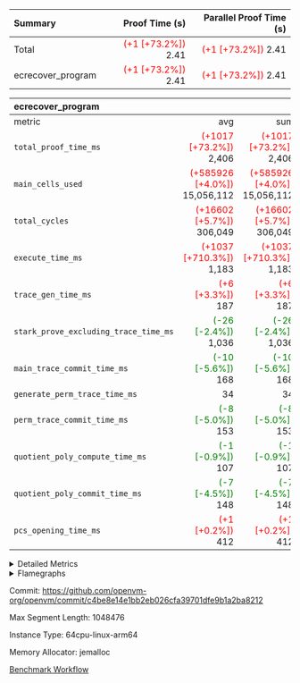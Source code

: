 | Summary | Proof Time (s) | Parallel Proof Time (s) |
|:---|---:|---:|
| Total | <span style='color: red'>(+1 [+73.2%])</span> 2.41 | <span style='color: red'>(+1 [+73.2%])</span> 2.41 |
| ecrecover_program | <span style='color: red'>(+1 [+73.2%])</span> 2.41 | <span style='color: red'>(+1 [+73.2%])</span> 2.41 |


| ecrecover_program |||||
|:---|---:|---:|---:|---:|
|metric|avg|sum|max|min|
| `total_proof_time_ms ` | <span style='color: red'>(+1017 [+73.2%])</span> 2,406 | <span style='color: red'>(+1017 [+73.2%])</span> 2,406 | <span style='color: red'>(+1017 [+73.2%])</span> 2,406 | <span style='color: red'>(+1017 [+73.2%])</span> 2,406 |
| `main_cells_used     ` | <span style='color: red'>(+585926 [+4.0%])</span> 15,056,112 | <span style='color: red'>(+585926 [+4.0%])</span> 15,056,112 | <span style='color: red'>(+585926 [+4.0%])</span> 15,056,112 | <span style='color: red'>(+585926 [+4.0%])</span> 15,056,112 |
| `total_cycles        ` | <span style='color: red'>(+16602 [+5.7%])</span> 306,049 | <span style='color: red'>(+16602 [+5.7%])</span> 306,049 | <span style='color: red'>(+16602 [+5.7%])</span> 306,049 | <span style='color: red'>(+16602 [+5.7%])</span> 306,049 |
| `execute_time_ms     ` | <span style='color: red'>(+1037 [+710.3%])</span> 1,183 | <span style='color: red'>(+1037 [+710.3%])</span> 1,183 | <span style='color: red'>(+1037 [+710.3%])</span> 1,183 | <span style='color: red'>(+1037 [+710.3%])</span> 1,183 |
| `trace_gen_time_ms   ` | <span style='color: red'>(+6 [+3.3%])</span> 187 | <span style='color: red'>(+6 [+3.3%])</span> 187 | <span style='color: red'>(+6 [+3.3%])</span> 187 | <span style='color: red'>(+6 [+3.3%])</span> 187 |
| `stark_prove_excluding_trace_time_ms` | <span style='color: green'>(-26 [-2.4%])</span> 1,036 | <span style='color: green'>(-26 [-2.4%])</span> 1,036 | <span style='color: green'>(-26 [-2.4%])</span> 1,036 | <span style='color: green'>(-26 [-2.4%])</span> 1,036 |
| `main_trace_commit_time_ms` | <span style='color: green'>(-10 [-5.6%])</span> 168 | <span style='color: green'>(-10 [-5.6%])</span> 168 | <span style='color: green'>(-10 [-5.6%])</span> 168 | <span style='color: green'>(-10 [-5.6%])</span> 168 |
| `generate_perm_trace_time_ms` |  34 |  34 |  34 |  34 |
| `perm_trace_commit_time_ms` | <span style='color: green'>(-8 [-5.0%])</span> 153 | <span style='color: green'>(-8 [-5.0%])</span> 153 | <span style='color: green'>(-8 [-5.0%])</span> 153 | <span style='color: green'>(-8 [-5.0%])</span> 153 |
| `quotient_poly_compute_time_ms` | <span style='color: green'>(-1 [-0.9%])</span> 107 | <span style='color: green'>(-1 [-0.9%])</span> 107 | <span style='color: green'>(-1 [-0.9%])</span> 107 | <span style='color: green'>(-1 [-0.9%])</span> 107 |
| `quotient_poly_commit_time_ms` | <span style='color: green'>(-7 [-4.5%])</span> 148 | <span style='color: green'>(-7 [-4.5%])</span> 148 | <span style='color: green'>(-7 [-4.5%])</span> 148 | <span style='color: green'>(-7 [-4.5%])</span> 148 |
| `pcs_opening_time_ms ` | <span style='color: red'>(+1 [+0.2%])</span> 412 | <span style='color: red'>(+1 [+0.2%])</span> 412 | <span style='color: red'>(+1 [+0.2%])</span> 412 | <span style='color: red'>(+1 [+0.2%])</span> 412 |



<details>
<summary>Detailed Metrics</summary>

| group | num_segments | keygen_time_ms | commit_exe_time_ms |
| --- | --- | --- | --- |
| ecrecover_program | 1 | 913 | 7 | 

| group | air_name | quotient_deg | interactions | constraints |
| --- | --- | --- | --- | --- |
| ecrecover_program | AccessAdapterAir<16> | 2 | 5 | 12 | 
| ecrecover_program | AccessAdapterAir<2> | 2 | 5 | 12 | 
| ecrecover_program | AccessAdapterAir<32> | 2 | 5 | 12 | 
| ecrecover_program | AccessAdapterAir<4> | 2 | 5 | 12 | 
| ecrecover_program | AccessAdapterAir<8> | 2 | 5 | 12 | 
| ecrecover_program | BitwiseOperationLookupAir<8> | 2 | 2 | 4 | 
| ecrecover_program | KeccakVmAir | 2 | 321 | 4,513 | 
| ecrecover_program | MemoryMerkleAir<8> | 2 | 4 | 39 | 
| ecrecover_program | PersistentBoundaryAir<8> | 2 | 3 | 7 | 
| ecrecover_program | PhantomAir | 2 | 3 | 5 | 
| ecrecover_program | Poseidon2PeripheryAir<BabyBearParameters>, 1> | 2 | 1 | 286 | 
| ecrecover_program | ProgramAir | 1 | 1 | 4 | 
| ecrecover_program | RangeTupleCheckerAir<2> | 1 | 1 | 4 | 
| ecrecover_program | Rv32HintStoreAir | 2 | 18 | 28 | 
| ecrecover_program | VariableRangeCheckerAir | 1 | 1 | 4 | 
| ecrecover_program | VmAirWrapper<Rv32BaseAluAdapterAir, BaseAluCoreAir<4, 8> | 2 | 20 | 37 | 
| ecrecover_program | VmAirWrapper<Rv32BaseAluAdapterAir, LessThanCoreAir<4, 8> | 2 | 18 | 40 | 
| ecrecover_program | VmAirWrapper<Rv32BaseAluAdapterAir, ShiftCoreAir<4, 8> | 2 | 24 | 91 | 
| ecrecover_program | VmAirWrapper<Rv32BranchAdapterAir, BranchEqualCoreAir<4> | 2 | 11 | 20 | 
| ecrecover_program | VmAirWrapper<Rv32BranchAdapterAir, BranchLessThanCoreAir<4, 8> | 2 | 13 | 35 | 
| ecrecover_program | VmAirWrapper<Rv32CondRdWriteAdapterAir, Rv32JalLuiCoreAir> | 2 | 10 | 18 | 
| ecrecover_program | VmAirWrapper<Rv32IsEqualModAdapterAir<2, 1, 32, 32>, ModularIsEqualCoreAir<32, 4, 8> | 2 | 25 | 225 | 
| ecrecover_program | VmAirWrapper<Rv32JalrAdapterAir, Rv32JalrCoreAir> | 2 | 16 | 20 | 
| ecrecover_program | VmAirWrapper<Rv32LoadStoreAdapterAir, LoadSignExtendCoreAir<4, 8> | 2 | 18 | 33 | 
| ecrecover_program | VmAirWrapper<Rv32LoadStoreAdapterAir, LoadStoreCoreAir<4> | 2 | 17 | 40 | 
| ecrecover_program | VmAirWrapper<Rv32MultAdapterAir, DivRemCoreAir<4, 8> | 2 | 25 | 84 | 
| ecrecover_program | VmAirWrapper<Rv32MultAdapterAir, MulHCoreAir<4, 8> | 2 | 24 | 31 | 
| ecrecover_program | VmAirWrapper<Rv32MultAdapterAir, MultiplicationCoreAir<4, 8> | 2 | 19 | 19 | 
| ecrecover_program | VmAirWrapper<Rv32RdWriteAdapterAir, Rv32AuipcCoreAir> | 2 | 12 | 14 | 
| ecrecover_program | VmAirWrapper<Rv32VecHeapAdapterAir<1, 2, 2, 32, 32>, FieldExpressionCoreAir> | 2 | 415 | 480 | 
| ecrecover_program | VmAirWrapper<Rv32VecHeapAdapterAir<2, 1, 1, 32, 32>, FieldExpressionCoreAir> | 2 | 158 | 190 | 
| ecrecover_program | VmAirWrapper<Rv32VecHeapAdapterAir<2, 2, 2, 32, 32>, FieldExpressionCoreAir> | 2 | 428 | 457 | 
| ecrecover_program | VmConnectorAir | 2 | 5 | 11 | 

| group | air_name | dsl_ir | opcode | segment | cells_used |
| --- | --- | --- | --- | --- | --- |
| ecrecover_program | <Rv32BaseAluAdapterAir,BaseAluCoreAir<4, 8>> |  | ADD | 0 | 2,655,828 | 
| ecrecover_program | <Rv32BaseAluAdapterAir,BaseAluCoreAir<4, 8>> |  | AND | 0 | 597,204 | 
| ecrecover_program | <Rv32BaseAluAdapterAir,BaseAluCoreAir<4, 8>> |  | OR | 0 | 269,820 | 
| ecrecover_program | <Rv32BaseAluAdapterAir,BaseAluCoreAir<4, 8>> |  | SUB | 0 | 292,716 | 
| ecrecover_program | <Rv32BaseAluAdapterAir,BaseAluCoreAir<4, 8>> |  | XOR | 0 | 900 | 
| ecrecover_program | <Rv32BaseAluAdapterAir,LessThanCoreAir<4, 8>> |  | SLTU | 0 | 79,328 | 
| ecrecover_program | <Rv32BaseAluAdapterAir,ShiftCoreAir<4, 8>> |  | SLL | 0 | 265,053 | 
| ecrecover_program | <Rv32BaseAluAdapterAir,ShiftCoreAir<4, 8>> |  | SRL | 0 | 242,528 | 
| ecrecover_program | <Rv32BranchAdapterAir,BranchEqualCoreAir<4>> |  | BEQ | 0 | 343,616 | 
| ecrecover_program | <Rv32BranchAdapterAir,BranchEqualCoreAir<4>> |  | BNE | 0 | 126,100 | 
| ecrecover_program | <Rv32BranchAdapterAir,BranchLessThanCoreAir<4, 8>> |  | BGEU | 0 | 2,912 | 
| ecrecover_program | <Rv32BranchAdapterAir,BranchLessThanCoreAir<4, 8>> |  | BLT | 0 | 576 | 
| ecrecover_program | <Rv32BranchAdapterAir,BranchLessThanCoreAir<4, 8>> |  | BLTU | 0 | 672,480 | 
| ecrecover_program | <Rv32CondRdWriteAdapterAir,Rv32JalLuiCoreAir> |  | JAL | 0 | 23,130 | 
| ecrecover_program | <Rv32CondRdWriteAdapterAir,Rv32JalLuiCoreAir> |  | LUI | 0 | 86,310 | 
| ecrecover_program | <Rv32IsEqualModAdapterAir<2, 1, 32, 32>,ModularIsEqualCoreAir<32, 4, 8>> |  | IS_EQ | 0 | 533,358 | 
| ecrecover_program | <Rv32IsEqualModAdapterAir<2, 1, 32, 32>,ModularIsEqualCoreAir<32, 4, 8>> |  | SETUP_ISEQ | 0 | 332 | 
| ecrecover_program | <Rv32JalrAdapterAir,Rv32JalrCoreAir> |  | JALR | 0 | 220,976 | 
| ecrecover_program | <Rv32LoadStoreAdapterAir,LoadSignExtendCoreAir<4, 8>> |  | LOADB | 0 | 147,564 | 
| ecrecover_program | <Rv32LoadStoreAdapterAir,LoadStoreCoreAir<4>> |  | LOADBU | 0 | 109,757 | 
| ecrecover_program | <Rv32LoadStoreAdapterAir,LoadStoreCoreAir<4>> |  | LOADW | 0 | 811,923 | 
| ecrecover_program | <Rv32LoadStoreAdapterAir,LoadStoreCoreAir<4>> |  | STOREB | 0 | 1,065,631 | 
| ecrecover_program | <Rv32LoadStoreAdapterAir,LoadStoreCoreAir<4>> |  | STOREW | 0 | 2,900,750 | 
| ecrecover_program | <Rv32MultAdapterAir,MulHCoreAir<4, 8>> |  | MULHU | 0 | 390 | 
| ecrecover_program | <Rv32MultAdapterAir,MultiplicationCoreAir<4, 8>> |  | MUL | 0 | 79,298 | 
| ecrecover_program | <Rv32RdWriteAdapterAir,Rv32AuipcCoreAir> |  | AUIPC | 0 | 78,780 | 
| ecrecover_program | <Rv32VecHeapAdapterAir<1, 2, 2, 32, 32>,FieldExpressionCoreAir> |  | EcDouble | 0 | 694,690 | 
| ecrecover_program | <Rv32VecHeapAdapterAir<2, 1, 1, 32, 32>,FieldExpressionCoreAir> |  | ModularAddSub | 0 | 4,975 | 
| ecrecover_program | <Rv32VecHeapAdapterAir<2, 1, 1, 32, 32>,FieldExpressionCoreAir> |  | ModularMulDiv | 0 | 13,676 | 
| ecrecover_program | <Rv32VecHeapAdapterAir<2, 2, 2, 32, 32>,FieldExpressionCoreAir> |  | EcAddNe | 0 | 453,125 | 
| ecrecover_program | KeccakVmAir |  | KECCAK256 | 0 | 379,560 | 
| ecrecover_program | PhantomAir |  | PHANTOM | 0 | 66 | 
| ecrecover_program | Rv32HintStoreAir |  | HINT_BUFFER | 0 | 6,656 | 
| ecrecover_program | Rv32HintStoreAir |  | HINT_STOREW | 0 | 352 | 

| group | air_name | segment | rows | prep_cols | perm_cols | main_cols | cells |
| --- | --- | --- | --- | --- | --- | --- | --- |
| ecrecover_program | AccessAdapterAir<16> | 0 | 16,384 |  | 16 | 25 | 671,744 | 
| ecrecover_program | AccessAdapterAir<32> | 0 | 8,192 |  | 16 | 41 | 466,944 | 
| ecrecover_program | AccessAdapterAir<4> | 0 | 64 |  | 16 | 13 | 1,856 | 
| ecrecover_program | AccessAdapterAir<8> | 0 | 32,768 |  | 16 | 17 | 1,081,344 | 
| ecrecover_program | BitwiseOperationLookupAir<8> | 0 | 65,536 | 3 | 8 | 2 | 655,360 | 
| ecrecover_program | KeccakVmAir | 0 | 128 |  | 1,056 | 3,163 | 540,032 | 
| ecrecover_program | MemoryMerkleAir<8> | 0 | 4,096 |  | 16 | 32 | 196,608 | 
| ecrecover_program | PersistentBoundaryAir<8> | 0 | 4,096 |  | 12 | 20 | 131,072 | 
| ecrecover_program | PhantomAir | 0 | 16 |  | 12 | 6 | 288 | 
| ecrecover_program | Poseidon2PeripheryAir<BabyBearParameters>, 1> | 0 | 4,096 |  | 8 | 300 | 1,261,568 | 
| ecrecover_program | ProgramAir | 0 | 16,384 |  | 8 | 10 | 294,912 | 
| ecrecover_program | RangeTupleCheckerAir<2> | 0 | 524,288 | 2 | 8 | 1 | 4,718,592 | 
| ecrecover_program | Rv32HintStoreAir | 0 | 256 |  | 44 | 32 | 19,456 | 
| ecrecover_program | VariableRangeCheckerAir | 0 | 262,144 | 2 | 8 | 1 | 2,359,296 | 
| ecrecover_program | VmAirWrapper<Rv32BaseAluAdapterAir, BaseAluCoreAir<4, 8> | 0 | 131,072 |  | 52 | 36 | 11,534,336 | 
| ecrecover_program | VmAirWrapper<Rv32BaseAluAdapterAir, LessThanCoreAir<4, 8> | 0 | 4,096 |  | 40 | 37 | 315,392 | 
| ecrecover_program | VmAirWrapper<Rv32BaseAluAdapterAir, ShiftCoreAir<4, 8> | 0 | 16,384 |  | 52 | 53 | 1,720,320 | 
| ecrecover_program | VmAirWrapper<Rv32BranchAdapterAir, BranchEqualCoreAir<4> | 0 | 32,768 |  | 28 | 26 | 1,769,472 | 
| ecrecover_program | VmAirWrapper<Rv32BranchAdapterAir, BranchLessThanCoreAir<4, 8> | 0 | 32,768 |  | 32 | 32 | 2,097,152 | 
| ecrecover_program | VmAirWrapper<Rv32CondRdWriteAdapterAir, Rv32JalLuiCoreAir> | 0 | 8,192 |  | 28 | 18 | 376,832 | 
| ecrecover_program | VmAirWrapper<Rv32IsEqualModAdapterAir<2, 1, 32, 32>, ModularIsEqualCoreAir<32, 4, 8> | 0 | 4,096 |  | 56 | 166 | 909,312 | 
| ecrecover_program | VmAirWrapper<Rv32JalrAdapterAir, Rv32JalrCoreAir> | 0 | 8,192 |  | 36 | 28 | 524,288 | 
| ecrecover_program | VmAirWrapper<Rv32LoadStoreAdapterAir, LoadSignExtendCoreAir<4, 8> | 0 | 8,192 |  | 52 | 36 | 720,896 | 
| ecrecover_program | VmAirWrapper<Rv32LoadStoreAdapterAir, LoadStoreCoreAir<4> | 0 | 131,072 |  | 52 | 41 | 12,189,696 | 
| ecrecover_program | VmAirWrapper<Rv32MultAdapterAir, MulHCoreAir<4, 8> | 0 | 16 |  | 72 | 39 | 1,776 | 
| ecrecover_program | VmAirWrapper<Rv32MultAdapterAir, MultiplicationCoreAir<4, 8> | 0 | 4,096 |  | 52 | 31 | 339,968 | 
| ecrecover_program | VmAirWrapper<Rv32RdWriteAdapterAir, Rv32AuipcCoreAir> | 0 | 4,096 |  | 28 | 20 | 196,608 | 
| ecrecover_program | VmAirWrapper<Rv32VecHeapAdapterAir<1, 2, 2, 32, 32>, FieldExpressionCoreAir> | 0 | 2,048 |  | 836 | 547 | 2,832,384 | 
| ecrecover_program | VmAirWrapper<Rv32VecHeapAdapterAir<2, 1, 1, 32, 32>, FieldExpressionCoreAir> | 0 | 64 |  | 320 | 263 | 37,312 | 
| ecrecover_program | VmAirWrapper<Rv32VecHeapAdapterAir<2, 2, 2, 32, 32>, FieldExpressionCoreAir> | 0 | 1,024 |  | 860 | 625 | 1,520,640 | 
| ecrecover_program | VmConnectorAir | 0 | 2 | 1 | 16 | 5 | 42 | 

| group | chip_name | segment | rows_used |
| --- | --- | --- | --- |
| ecrecover_program | <Rv32BaseAluAdapterAir,BaseAluCoreAir<4, 8>> | 0 | 106,013 | 
| ecrecover_program | <Rv32BaseAluAdapterAir,LessThanCoreAir<4, 8>> | 0 | 2,144 | 
| ecrecover_program | <Rv32BaseAluAdapterAir,ShiftCoreAir<4, 8>> | 0 | 9,577 | 
| ecrecover_program | <Rv32BranchAdapterAir,BranchEqualCoreAir<4>> | 0 | 18,066 | 
| ecrecover_program | <Rv32BranchAdapterAir,BranchLessThanCoreAir<4, 8>> | 0 | 21,124 | 
| ecrecover_program | <Rv32CondRdWriteAdapterAir,Rv32JalLuiCoreAir> | 0 | 6,080 | 
| ecrecover_program | <Rv32IsEqualModAdapterAir<2, 1, 32, 32>,ModularIsEqualCoreAir<32, 4, 8>> | 0 | 3,204 | 
| ecrecover_program | <Rv32JalrAdapterAir,Rv32JalrCoreAir> | 0 | 7,892 | 
| ecrecover_program | <Rv32LoadStoreAdapterAir,LoadSignExtendCoreAir<4, 8>> | 0 | 4,099 | 
| ecrecover_program | <Rv32LoadStoreAdapterAir,LoadStoreCoreAir<4>> | 0 | 119,221 | 
| ecrecover_program | <Rv32MultAdapterAir,MulHCoreAir<4, 8>> | 0 | 10 | 
| ecrecover_program | <Rv32MultAdapterAir,MultiplicationCoreAir<4, 8>> | 0 | 2,558 | 
| ecrecover_program | <Rv32RdWriteAdapterAir,Rv32AuipcCoreAir> | 0 | 3,940 | 
| ecrecover_program | <Rv32VecHeapAdapterAir<1, 2, 2, 32, 32>,FieldExpressionCoreAir> | 0 | 1,270 | 
| ecrecover_program | <Rv32VecHeapAdapterAir<2, 1, 1, 32, 32>,FieldExpressionCoreAir> | 0 | 41 | 
| ecrecover_program | <Rv32VecHeapAdapterAir<2, 2, 2, 32, 32>,FieldExpressionCoreAir> | 0 | 725 | 
| ecrecover_program | AccessAdapter<16> | 0 | 13,520 | 
| ecrecover_program | AccessAdapter<32> | 0 | 6,760 | 
| ecrecover_program | AccessAdapter<4> | 0 | 34 | 
| ecrecover_program | AccessAdapter<8> | 0 | 27,738 | 
| ecrecover_program | Arc<BabyBearParameters>, 1> | 0 | 2,124 | 
| ecrecover_program | BitwiseOperationLookupAir<8> | 0 | 65,536 | 
| ecrecover_program | Boundary | 0 | 3,126 | 
| ecrecover_program | KeccakVmAir | 0 | 120 | 
| ecrecover_program | Merkle | 0 | 3,402 | 
| ecrecover_program | PhantomAir | 0 | 11 | 
| ecrecover_program | ProgramChip | 0 | 14,039 | 
| ecrecover_program | RangeTupleCheckerAir<2> | 0 | 524,288 | 
| ecrecover_program | Rv32HintStoreAir | 0 | 219 | 
| ecrecover_program | VariableRangeCheckerAir | 0 | 262,144 | 
| ecrecover_program | VmConnectorAir | 0 | 2 | 

| group | dsl_ir | opcode | segment | frequency |
| --- | --- | --- | --- | --- |
| ecrecover_program |  | ADD | 0 | 73,773 | 
| ecrecover_program |  | AND | 0 | 16,589 | 
| ecrecover_program |  | AUIPC | 0 | 3,940 | 
| ecrecover_program |  | BEQ | 0 | 13,216 | 
| ecrecover_program |  | BGEU | 0 | 91 | 
| ecrecover_program |  | BLT | 0 | 18 | 
| ecrecover_program |  | BLTU | 0 | 21,015 | 
| ecrecover_program |  | BNE | 0 | 4,850 | 
| ecrecover_program |  | EcAddNe | 0 | 725 | 
| ecrecover_program |  | EcDouble | 0 | 1,270 | 
| ecrecover_program |  | HINT_BUFFER | 0 | 11 | 
| ecrecover_program |  | HINT_STOREW | 0 | 11 | 
| ecrecover_program |  | IS_EQ | 0 | 3,213 | 
| ecrecover_program |  | JAL | 0 | 1,285 | 
| ecrecover_program |  | JALR | 0 | 7,892 | 
| ecrecover_program |  | KECCAK256 | 0 | 5 | 
| ecrecover_program |  | LOADB | 0 | 4,099 | 
| ecrecover_program |  | LOADBU | 0 | 2,677 | 
| ecrecover_program |  | LOADW | 0 | 19,803 | 
| ecrecover_program |  | LUI | 0 | 4,795 | 
| ecrecover_program |  | MUL | 0 | 2,558 | 
| ecrecover_program |  | MULHU | 0 | 10 | 
| ecrecover_program |  | ModularAddSub | 0 | 25 | 
| ecrecover_program |  | ModularMulDiv | 0 | 52 | 
| ecrecover_program |  | OR | 0 | 7,495 | 
| ecrecover_program |  | PHANTOM | 0 | 11 | 
| ecrecover_program |  | SETUP_ISEQ | 0 | 2 | 
| ecrecover_program |  | SLL | 0 | 5,001 | 
| ecrecover_program |  | SLTU | 0 | 2,144 | 
| ecrecover_program |  | SRL | 0 | 4,576 | 
| ecrecover_program |  | STOREB | 0 | 25,991 | 
| ecrecover_program |  | STOREW | 0 | 70,750 | 
| ecrecover_program |  | SUB | 0 | 8,131 | 
| ecrecover_program |  | XOR | 0 | 25 | 

| group | segment | trace_gen_time_ms | total_proof_time_ms | total_cycles | total_cells | stark_prove_excluding_trace_time_ms | quotient_poly_compute_time_ms | quotient_poly_commit_time_ms | perm_trace_commit_time_ms | pcs_opening_time_ms | main_trace_commit_time_ms | main_cells_used | generate_perm_trace_time_ms | execute_time_ms |
| --- | --- | --- | --- | --- | --- | --- | --- | --- | --- | --- | --- | --- | --- | --- |
| ecrecover_program | 0 | 187 | 2,406 | 306,049 | 49,511,281 | 1,036 | 107 | 148 | 153 | 412 | 168 | 15,056,112 | 34 | 1,183 | 

| group | segment | trace_height_constraint | weighted_sum | threshold |
| --- | --- | --- | --- | --- |
| ecrecover_program | 0 | 0 | 777,286 | 2,013,265,921 | 
| ecrecover_program | 0 | 1 | 2,363,916 | 2,013,265,921 | 
| ecrecover_program | 0 | 2 | 388,643 | 2,013,265,921 | 
| ecrecover_program | 0 | 3 | 3,905,153 | 2,013,265,921 | 
| ecrecover_program | 0 | 4 | 16,384 | 2,013,265,921 | 
| ecrecover_program | 0 | 5 | 8,192 | 2,013,265,921 | 
| ecrecover_program | 0 | 6 | 882,962 | 2,013,265,921 | 
| ecrecover_program | 0 | 7 | 16,512 | 2,013,265,921 | 
| ecrecover_program | 0 | 8 | 9,297,032 | 2,013,265,921 | 

</details>


<details>
<summary>Flamegraphs</summary>

[![](https://openvm-public-data-sandbox-us-east-1.s3.us-east-1.amazonaws.com/benchmark/github/flamegraphs/ecrecover-c4be8e14e1bb2eb026cfa39701dfe9b1a2ba8212/ecrecover-ecrecover_program.dsl_ir.opcode.air_name.cells_used.reverse.svg)](https://openvm-public-data-sandbox-us-east-1.s3.us-east-1.amazonaws.com/benchmark/github/flamegraphs/ecrecover-c4be8e14e1bb2eb026cfa39701dfe9b1a2ba8212/ecrecover-ecrecover_program.dsl_ir.opcode.air_name.cells_used.reverse.svg)
[![](https://openvm-public-data-sandbox-us-east-1.s3.us-east-1.amazonaws.com/benchmark/github/flamegraphs/ecrecover-c4be8e14e1bb2eb026cfa39701dfe9b1a2ba8212/ecrecover-ecrecover_program.dsl_ir.opcode.air_name.cells_used.svg)](https://openvm-public-data-sandbox-us-east-1.s3.us-east-1.amazonaws.com/benchmark/github/flamegraphs/ecrecover-c4be8e14e1bb2eb026cfa39701dfe9b1a2ba8212/ecrecover-ecrecover_program.dsl_ir.opcode.air_name.cells_used.svg)
[![](https://openvm-public-data-sandbox-us-east-1.s3.us-east-1.amazonaws.com/benchmark/github/flamegraphs/ecrecover-c4be8e14e1bb2eb026cfa39701dfe9b1a2ba8212/ecrecover-ecrecover_program.dsl_ir.opcode.frequency.reverse.svg)](https://openvm-public-data-sandbox-us-east-1.s3.us-east-1.amazonaws.com/benchmark/github/flamegraphs/ecrecover-c4be8e14e1bb2eb026cfa39701dfe9b1a2ba8212/ecrecover-ecrecover_program.dsl_ir.opcode.frequency.reverse.svg)
[![](https://openvm-public-data-sandbox-us-east-1.s3.us-east-1.amazonaws.com/benchmark/github/flamegraphs/ecrecover-c4be8e14e1bb2eb026cfa39701dfe9b1a2ba8212/ecrecover-ecrecover_program.dsl_ir.opcode.frequency.svg)](https://openvm-public-data-sandbox-us-east-1.s3.us-east-1.amazonaws.com/benchmark/github/flamegraphs/ecrecover-c4be8e14e1bb2eb026cfa39701dfe9b1a2ba8212/ecrecover-ecrecover_program.dsl_ir.opcode.frequency.svg)

</details>

Commit: https://github.com/openvm-org/openvm/commit/c4be8e14e1bb2eb026cfa39701dfe9b1a2ba8212

Max Segment Length: 1048476

Instance Type: 64cpu-linux-arm64

Memory Allocator: jemalloc

[Benchmark Workflow](https://github.com/openvm-org/openvm/actions/runs/15308731461)
